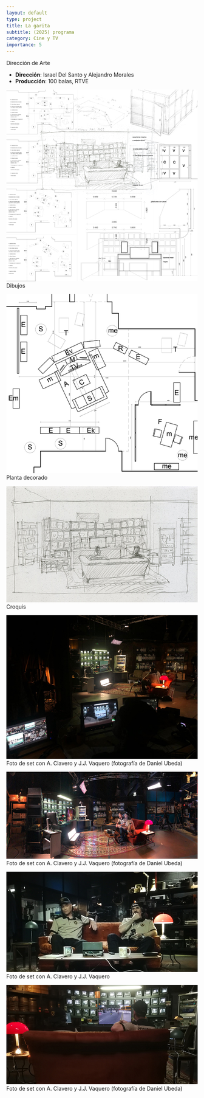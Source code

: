 ```yaml
---
layout: default
type: project
title: La garita
subtitle: (2025) programa
category: Cine y TV
importance: 5
---
```

Dirección de Arte

- **Dirección**: Israel Del Santo y Alejandro Morales
- **Producción**: 100 balas, RTVE


![](00.jpg)
Dibujos

![](01.jpg)
Planta decorado

![](02.jpg)
Croquis

![](03.jpg)
Foto de set con A. Clavero y J.J. Vaquero (fotografía de Daniel Ubeda)

![](04.jpg)
Foto de set con A. Clavero y J.J. Vaquero (fotografía de Daniel Ubeda)

![](05.jpg)
Foto de set con A. Clavero y J.J. Vaquero

![](06.jpg)
Foto de set con A. Clavero y J.J. Vaquero (fotografía de Daniel Ubeda)
